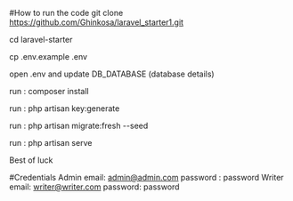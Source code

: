 #How to run the code
git clone https://github.com/Ghinkosa/laravel_starter1.git

cd laravel-starter

cp .env.example .env

open .env and update DB_DATABASE (database details)

run : composer install

run : php artisan key:generate

run : php artisan migrate:fresh --seed

run : php artisan serve

Best of luck





#Credentials
Admin
email: admin@admin.com
password : password
Writer
email: writer@writer.com
password: password
